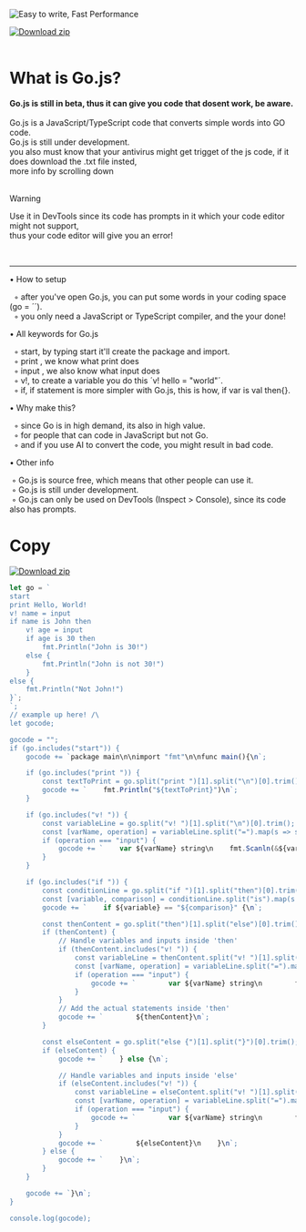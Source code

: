 ![Easy to write, Fast Performance](https://github.com/user-attachments/assets/1be46de0-f76e-40b4-8e9b-7bf7a10eb161)

[![Download zip](https://img.shields.io/badge/TypeScript-007ACC?style=for-the-badge&logo=typescript&logoColor=white "Download Zip")](https://github.com/sebastian-sestaliuc/Go.js/releases/tag/v1) 
<br />
<br />
# What is Go.js? <br />
**Go.js is still in beta, thus it can give you code that dosent work, be aware.** <br /> <br />
Go.js is a JavaScript/TypeScript code that converts simple words into GO code. <br />
Go.js is still under development. <br />
you also must know that your antivirus might get trigget of the js code, if it does download the .txt file insted, <br />
more info by scrolling down <br /> <br />

> [!WARNING]
> Use it in DevTools since its code has prompts in it which your code editor might not support, <br />
> thus your code editor will give you an error! <br />

<br />
 <hr>
 
 • How to setup <br />
 
‎ ‎  ◦ after you've open Go.js, you can put some words in your coding space (go = ´´). <br />
‎ ‎  ◦ you only need a JavaScript or TypeScript compiler, and the your done! <br />

 • All keywords for Go.js <br />
 
‎ ‎  ◦ start, by typing start it'll create the package and import. <br />
‎ ‎  ◦ print , we know what print does <br />
‎ ‎  ◦ input , we also know what input does <br />
‎ ‎  ◦ v!, to create a variable you do this ´v! hello = "world"´.<br />
‎ ‎  ◦ if, if statement is more simpler with Go.js, this is how, if var is val then{}.<br />

 • Why make this? <br />
 
‎ ‎  ◦ since Go is in high demand, its also in high value. <br />
‎ ‎  ◦ for people that can code in JavaScript but not Go. <br />
‎ ‎  ◦ and if you use AI to convert the code, you might result in bad code. <br />

 • Other info <br />
 
‎‎   ◦ Go.js is source free, which means that other people can use it. <br />
‎‎   ◦ Go.js is still under development. <br />
‎‎   ◦ Go.js can only be used on DevTools (Inspect > Console), since its code also has prompts. <br />

# Copy
 [![Download zip](https://img.shields.io/badge/Version-v1.1.1-blue)](https://github.com/GoPorts) <br /> 
 
```js
let go = `
start
print Hello, World!
v! name = input
if name is John then
    v! age = input
    if age is 30 then
        fmt.Println("John is 30!")
    else {
        fmt.Println("John is not 30!")
    }
else {
    fmt.Println("Not John!")
}`;
`;
// example up here! /\
let gocode;

gocode = "";
if (go.includes("start")) {
    gocode += `package main\n\nimport "fmt"\n\nfunc main(){\n`;

    if (go.includes("print ")) {
        const textToPrint = go.split("print ")[1].split("\n")[0].trim();
        gocode += `    fmt.Println("${textToPrint}")\n`;
    }

    if (go.includes("v! ")) {
        const variableLine = go.split("v! ")[1].split("\n")[0].trim();
        const [varName, operation] = variableLine.split("=").map(s => s.trim());
        if (operation === "input") {
            gocode += `    var ${varName} string\n    fmt.Scanln(&${varName})\n`;
        }
    }

    if (go.includes("if ")) {
        const conditionLine = go.split("if ")[1].split("then")[0].trim();
        const [variable, comparison] = conditionLine.split("is").map(s => s.trim());
        gocode += `    if ${variable} == "${comparison}" {\n`;

        const thenContent = go.split("then")[1].split("else")[0].trim();
        if (thenContent) {
            // Handle variables and inputs inside 'then'
            if (thenContent.includes("v! ")) {
                const variableLine = thenContent.split("v! ")[1].split("\n")[0].trim();
                const [varName, operation] = variableLine.split("=").map(s => s.trim());
                if (operation === "input") {
                    gocode += `        var ${varName} string\n        fmt.Scanln(&${varName})\n`;
                }
            }
            // Add the actual statements inside 'then'
            gocode += `        ${thenContent}\n`;
        }

        const elseContent = go.split("else {")[1].split("}")[0].trim();
        if (elseContent) {
            gocode += `    } else {\n`;

            // Handle variables and inputs inside 'else'
            if (elseContent.includes("v! ")) {
                const variableLine = elseContent.split("v! ")[1].split("\n")[0].trim();
                const [varName, operation] = variableLine.split("=").map(s => s.trim());
                if (operation === "input") {
                    gocode += `        var ${varName} string\n        fmt.Scanln(&${varName})\n`;
                }
            }
            gocode += `        ${elseContent}\n    }\n`;
        } else {
            gocode += `    }\n`;
        }
    }

    gocode += `}\n`;
}

console.log(gocode);
```
